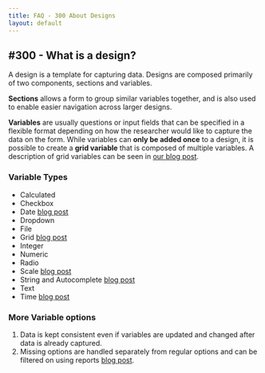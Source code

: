 ```yaml
---
title: FAQ - 300 About Designs
layout: default
---
```


## #300 - What is a design?

A design is a template for capturing data. Designs are composed primarily of two components, sections and variables.

**Sections** allows a form to group similar variables together, and is also used to enable easier navigation across larger designs.

**Variables** are usually questions or input fields that can be specified in a flexible format depending on how the researcher would like to capture the data on the form. While variables can **only be added once** to a design, it is possible to create a **grid variable** that is composed of multiple variables. A description of grid variables can be seen in [our blog post](https://sleepepi.partners.org/2012/09/10/reading-center-interface-0-7-0-grid-variables-and-multi-page-designs/).

### Variable Types

* Calculated
* Checkbox
* Date [blog post](https://sleepepi.partners.org/2012/07/10/reading-center-interface-0-4-0-capturing-variable-nuances/)
* Dropdown
* File
* Grid [blog post](https://sleepepi.partners.org/2012/09/10/reading-center-interface-0-7-0-grid-variables-and-multi-page-designs/)
* Integer
* Numeric
* Radio
* Scale [blog post](https://sleepepi.partners.org/2012/11/02/slice-0-10-0-project-splash-scale-variables-and-demo-site/)
* String and Autocomplete [blog post](https://sleepepi.partners.org/2012/10/05/reading-center-interface-0-8-0-reports-and-autocomplete-variables/)
* Text
* Time [blog post](https://sleepepi.partners.org/2012/07/10/reading-center-interface-0-4-0-capturing-variable-nuances/)


### More Variable options

1. Data is kept consistent even if variables are updated and changed after data is already captured.
2. Missing options are handled separately from regular options and can be filtered on using reports [blog post](https://sleepepi.partners.org/2012/07/10/reading-center-interface-0-4-0-capturing-variable-nuances/).
